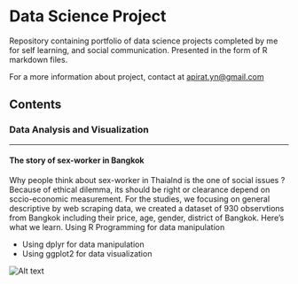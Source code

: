 # Data Science Project

Repository containing portfolio of data science projects completed by me for self learning, and social communication. 
Presented in the form of R markdown files.

For a more information about project, contact at apirat.yn@gmail.com

## Contents
### Data Analysis and Visualization
___
#### The story of sex-worker in Bangkok

Why people think about sex-worker in Thaialnd is the one of social issues ? Because of ethical dilemma, its should be right or clearance depend on sccio-economic measurement.
For the studies, we focusing on general descriptive by web scraping data, we created a dataset of 930 observtions from Bangkok including their price, age, gender, district of Bangkok. Here’s what we learn. Using R Programming for data manipulation
* Using dplyr for data manipulation 
* Using ggplot2 for data visualization

![Alt text](https://github.com/MustangCat/My_Portfolio_Data-visulization/blob/dfaad27f8a693758a1eeeeff85ea4ecd1a13ed8c/plot_zoom.png "Logo Title Text 1")
